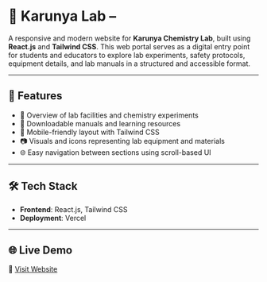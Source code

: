 # 🧪 Karunya Lab – 

A responsive and modern website for **Karunya Chemistry Lab**, built using **React.js** and **Tailwind CSS**. This web portal serves as a digital entry point for students and educators to explore lab experiments, safety protocols, equipment details, and lab manuals in a structured and accessible format.

---

## 🚀 Features

- 🧫 Overview of lab facilities and chemistry experiments
- 📘 Downloadable manuals and learning resources
- 📱 Mobile-friendly layout with Tailwind CSS
- 📷 Visuals and icons representing lab equipment and materials
- 🌐 Easy navigation between sections using scroll-based UI

---

## 🛠️ Tech Stack

- **Frontend**: React.js, Tailwind CSS
- **Deployment**: Vercel

---

## 🌐 Live Demo

🔗 [Visit Website](https://karunyalab.vercel.app)


